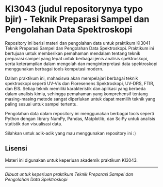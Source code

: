 # KI3043 (judul repositorynya typo bjir) - Teknik Preparasi Sampel dan Pengolahan Data Spektroskopi

Repository ini berisi materi dan pengolahan data untuk praktikum KI3041 Teknik Preparasi Sampel dan Pengolahan Data Spektroskopi. Praktikum ini bertujuan untuk memberikan pemahaman mendalam tentang teknik preparasi sampel yang tepat untuk berbagai jenis analisis spektroskopi, serta keterampilan dalam mengolah dan menginterpretasi data spektroskopi menggunakan berbagai tools komputasi modern.

Dalam praktikum ini, mahasiswa akan mempelajari berbagai teknik spektroskopi seperti UV-Vis  dan Floresenens Spektroskopi, UV-DRS, FTIR, dan EIS. Setiap teknik memiliki karakteristik dan aplikasi yang berbeda dalam analisis kimia, sehingga pemahaman yang komprehensif tentang masing-masing metode sangat diperlukan untuk dapat memilih teknik yang paling sesuai untuk sampel tertentu.

Pengolahan data dalam repository ini menggunakan berbagai tools seperti Python dengan library NumPy, Pandas, Matplotlib, dan SciPy untuk analisis statistik dan visualisasi data.

Silahkan untuk adik-adik yang mau menggunakan repository ini :)

## Lisensi
Materi ini digunakan untuk keperluan akademik praktikum KI3043.

---
*Dibuat untuk keperluan praktikum Teknik Preparasi Sampel dan Pengolahan Data Spektroskopi*
